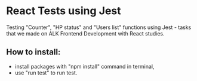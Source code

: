 # React Tests using Jest
Testing "Counter", "HP status" and "Users list" functions using Jest - tasks that we made on ALK Frontend Development with React studies.

## How to install:
- install packages with "npm install" command in terminal,
- use "run test" to run test.
